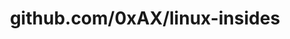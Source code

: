 ---
layout: post
title: github.com/0xAX/linux-insides
categories: link
tags: [انگلیسی, گیت‌هاب, برنامه‌نویسی]
---